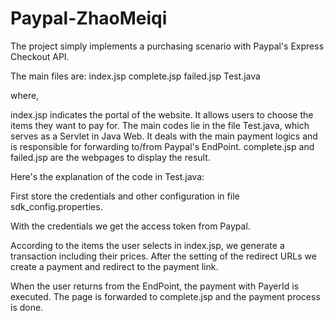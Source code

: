 # Paypal-ZhaoMeiqi

The project simply implements a purchasing scenario with Paypal's Express Checkout API.

The main files are:
index.jsp
complete.jsp
failed.jsp
Test.java

where,

index.jsp indicates the portal of the website. It allows users to choose the items they want to pay for. The main codes lie in the file Test.java, which serves as a Servlet in Java Web. It deals with the main payment logics and is responsible for forwarding to/from Paypal's EndPoint. complete.jsp and failed.jsp are the webpages to display the result. 

Here's the explanation of the code in Test.java:

First store the credentials and other configuration in file sdk_config.properties.

With the credentials we get the access token from Paypal.

According to the items the user selects in index.jsp, we generate a transaction including their prices. After the setting of the redirect URLs we create a payment and redirect to the payment link.

When the user returns from the EndPoint, the payment with PayerId is executed. The page is forwarded to complete.jsp and the payment process is done.
